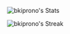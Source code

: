 ![bkiprono's Stats](https://github-readme-stats.vercel.app/api?username=bkiprono&theme=vue-dark&show_icons=true&hide_border=true&count_private=true)

![bkiprono's Streak](https://github-readme-streak-stats.herokuapp.com/?user=bkiprono&theme=vue-dark&hide_border=true)
